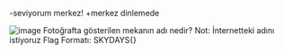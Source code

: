 -seviyorum merkez!
+merkez dinlemede

![image](https://github.com/user-attachments/assets/bdd47447-cbe7-41bc-9cde-cfb10dd5ef40)
Fotoğrafta gösterilen mekanın adı nedir?
Not: İnternetteki adını istiyoruz
Flag Formatı: SKYDAYS{}
